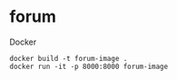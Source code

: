 # forum

Docker

```commandline
docker build -t forum-image .
docker run -it -p 8000:8000 forum-image
```
